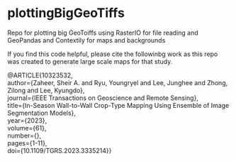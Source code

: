 # plottingBigGeoTiffs
Repo for plotting big GeoToiffs using RasterIO for file reading and GeoPandas and Contextily for maps and backgrounds


If you find this code helpful, please cite the followinbg work as this repo was created to generate large scale maps for that study.

<p>@ARTICLE{10323532,<br>
  author={Zaheer, Sheir A. and Ryu, Youngryel and Lee, Junghee and Zhong, Zilong and Lee, Kyungdo},<br>
  journal={IEEE Transactions on Geoscience and Remote Sensing}, <br>
  title={In-Season Wall-to-Wall Crop-Type Mapping Using Ensemble of Image Segmentation Models}, <br>
  year={2023},<br>
  volume={61},<br>
  number={},<br>
  pages={1-11},<br>
  doi={10.1109/TGRS.2023.3335214}}
